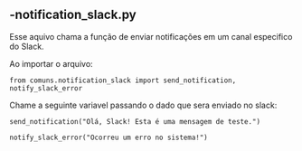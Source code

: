 ## -notification_slack.py
Esse aquivo chama a função de enviar notificações em um canal especifico do Slack. 


Ao importar o arquivo:
```http
from comuns.notification_slack import send_notification, notify_slack_error
```

Chame a seguinte variavel passando o dado que sera enviado no slack:

```http
send_notification("Olá, Slack! Esta é uma mensagem de teste.")
```

```http
notify_slack_error("Ocorreu um erro no sistema!")
```
